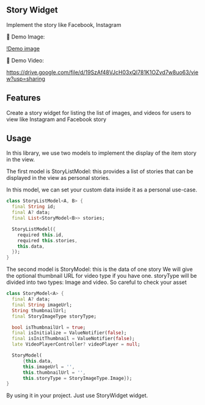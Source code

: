 ## Story Widget

Implement the story like Facebook, Instagram

🗾 Demo Image:

[!Demo image](asset/demo_image.png)

🍟 Demo Video:

https://drive.google.com/file/d/19SzAf48VJcH03xQI781K1OZvd7w8uo63/view?usp=sharing


## Features

Create a story widget for listing the list of images, and videos for users to view like Instagram and Facebook story



## Usage

In this library, we use two models to implement the display of the item story in the view.

The first model is StoryListModel: this provides a list of stories that can be displayed in the view as personal stories. 

In this model, we can set your custom data inside it as a personal use-case.
```dart
class StoryListModel<A, B> {
  final String id;
  final A? data;
  final List<StoryModel<B>> stories;

  StoryListModel({
    required this.id,
    required this.stories,
    this.data,
  });
}
```

The second model is StoryModel: this is the data of one story
We will give the optional thumbnail URL for video type if you have one.
storyType will be divided into two types: Image and video. So careful to check your asset
```dart
class StoryModel<A> {
  final A? data;
  final String imageUrl;
  String thumbnailUrl;
  final StoryImageType storyType;

  bool isThumbnailUrl = true;
  final isInitialize = ValueNotifier(false);
  final isInitThumbnail = ValueNotifier(false);
  late VideoPlayerController? videoPlayer = null;

  StoryModel(
      {this.data,
      this.imageUrl = '',
      this.thumbnailUrl = '',
      this.storyType = StoryImageType.Image});
}
```

By using it in your project. Just use StoryWidget widget.

